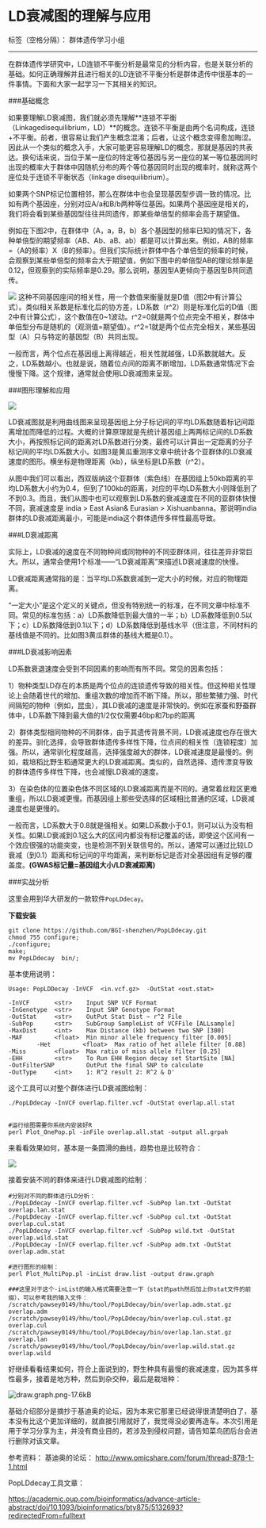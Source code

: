 # LD衰减图的理解与应用

标签（空格分隔）： 群体遗传学习小组

---
在群体遗传学研究中，LD连锁不平衡分析是最常见的分析内容，也是关联分析的基础。如何正确理解并且进行相关的LD连锁不平衡分析是群体遗传中很基本的一件事情。下面和大家一起学习一下其相关的知识。


###基础概念

如果要理解LD衰减图，我们就必须先理解**连锁不平衡（Linkagedisequilibrium，LD）**的概念。连锁不平衡是由两个名词构成，连锁+不平衡。前者，很容易让我们产生概念混淆；后者，让这个概念变得愈加晦涩。因此从一个类似的概念入手，大家可能更容易理解LD的概念，那就是基因的共表达。换句话来说，当位于某一座位的特定等位基因与另一座位的某一等位基因同时出现的概率大于群体中因随机分布的两个等位基因同时出现的概率时，就称这两个座位处于连锁不平衡状态（linkage disequilibrium）。

如果两个SNP标记位置相邻，那么在群体中也会呈现基因型步调一致的情况。比如有两个基因座，分别对应A/a和B/b两种等位基因。如果两个基因座是相关的，我们将会看到某些基因型往往共同遗传，即某些单倍型的频率会高于期望值。

例如在下图2中，在群体中（A，a，B，b）各个基因型的频率已知的情况下，各种单倍型的期望频率（AB、Ab、aB、ab）都是可以计算出来。例如，AB的频率=（A的频率）X（B的频率）。但我们实际统计群体中各个单倍型的频率的时候，会观察到某些单倍型的频率会大于期望值，例如下图中的单倍型AB的理论频率是0.12，但观察到的实际频率是0.29。那么说明，基因型A更倾向于基因型B共同遗传。

![][1]
这种不同基因座间的相关性，用一个数值来衡量就是D值（图2中有计算公式）。类似相关系数是标准化后的协方差，LD系数（r^2）则是标准化后的D值（图2中有计算公式），这个数值在0~1波动。r^2=0就是两个位点完全不相关，群体中单倍型分布是随机的（观测值=期望值）。r^2=1就是两个位点完全相关，某些基因型（A）只与特定的基因型（B）共同出现。

一般而言，两个位点在基因组上离得越近，相关性就越强，LD系数就越大。反之，LD系数越小。也就是说，随着位点间的距离不断增加，LD系数通常情况下会慢慢下降。这个规律，通常就会使用LD衰减图来呈现。

###图形理解和应用

![][2]


LD衰减图就是利用曲线图来呈现基因组上分子标记间的平均LD系数随着标记间距离增加而降低的过程。大概的计算原理就是先统计基因组上两两标记间的LD系数大小，再按照标记间的距离对LD系数进行分类，最终可以计算出一定距离的分子标记间的平均LD系数大小。如图3是黄瓜重测序文章中统计各个亚群体的LD衰减速度的图形。横坐标是物理距离（kb），纵坐标是LD系数（r^2）。

从图中我们可以看出，西双版纳这个亚群体（紫色线）在基因组上50kb距离的平均LD系数大小约为0.4，但到了100kb的距离，对应的平均LD系数大小则降低到了不到0.3。而且，我们从图中也可以观察到LD系数的衰减速度在不同的亚群体快慢不同，衰减速度是 india > East Asian& Eurasian > Xishuanbanna。那说明india群体的LD衰减距离最小，可能是india这个群体遗传多样性最高导致。

###LD衰减距离

实际上，LD衰减的速度在不同物种间或同物种的不同亚群体间，往往差异非常巨大。所以，通常会使用1个标准——“LD衰减距离”来描述LD衰减速度的快慢。

LD衰减距离通常指的是：当平均LD系数衰减到一定大小的时候，对应的物理距离。

“一定大小”是这个定义的关键点，但没有特别统一的标准，在不同文章中标准不同。常见的标准包括：a）LD系数降低到最大值的一半；b）LD系数降低到0.5以下；c）LD系数降低到0.1以下；d）LD系数降低到基线水平（但注意，不同材料的基线值是不同的。比如图3黄瓜群体的基线大概是0.1）。

###LD衰减影响因素

LD系数衰退速度会受到不同因素的影响而有所不同。常见的因素包括：

1）物种类型LD存在的本质是两个位点的连锁遗传导致的相关性。但这种相关性理论上会随着世代的增加、重组次数的增加而不断下降。所以，那些繁殖力强、时代间隔短的物种（例如，昆虫），其LD衰减的速度是非常快的。例如在家蚕和野蚕群体中，LD系数下降到最大值的1/2仅仅需要46bp和7bp的距离

2）群体类型相同物种的不同群体，由于其遗传背景不同，LD衰减速度也存在很大的差异。驯化选择，会导致群体遗传多样性下降，位点间的相关性（连锁程度）加强。所以，通常驯化程度越高，选择强度越大的群体，LD衰减速度是最慢的。例如，栽培稻比野生稻通常更大的LD衰减距离。类似的，自然选择、遗传漂变导致的群体遗传多样性下降，也会减慢LD衰减的速度。

3）在染色体的位置染色体不同区域的LD衰减距离而是不同的。通常着丝粒区更难重组，所以LD衰减更慢。而基因组上那些受选择的区域相比普通的区域，LD衰减速度也是更慢的。

一般而言，LD系数大于0.8就是强相关。如果LD系数小于0.1，则可以认为没有相关性。如果LD衰减到0.1这么大的区间内都没有标记覆盖的话，即使这个区间有一个效应很强的功能突变，也是检测不到关联信号的。所以，通常可以通过比较LD衰减（到0.1）距离和标记间的平均距离，来判断标记是否对全基因组有足够的覆盖度。**(GWAS标记量=基因组大小/LD衰减距离)**


###实战分析

这里会用到华大研发的一款软件`PopLDdecay`。

**下载安装**


```
git clone https://github.com/BGI-shenzhen/PopLDdecay.git
chmod 755 configure; 
./configure;
make;
mv PopLDdecay  bin/;
```

基本使用说明：

```
Usage: PopLDDecay -InVCF  <in.vcf.gz>  -OutStat <out.stat>

-InVCF       <str>    Input SNP VCF Format
-InGenotype  <str>    Input SNP Genotype Format
-OutStat     <str>    OutPut Stat Dist ~ r^2 File
-SubPop      <str>    SubGroup SampleList of VCFFile [ALLsample]
-MaxDist     <int>    Max Distance (kb) between two SNP [300]
-MAF         <float>  Min minor allele frequency filter [0.005]
		-Het         <float>  Max ratio of het allele filter [0.88]
-Miss        <float>  Max ratio of miss allele filter [0.25]
-EHH         <str>    To Run EHH Region decay set StartSite [NA]
-OutFilterSNP         OutPut the final SNP to calculate
-OutType     <int>    1: R^2 result 2: R^2 & D' 
```

这个工具可以对整个群体进行LD衰减图绘制：

```
./PopLDdecay -InVCF overlap.filter.vcf -OutStat overlap.all.stat


#运行绘图需要你系统内安装好R
perl Plot_OnePop.pl -inFile overlap.all.stat -output all.grpah

```


来看看效果如何，基本是一条圆滑的曲线，趋势也是比较符合：

![][3]

接着安装不同的群体来进行LD衰减图的绘制：

```
#分别对不同的群体进行LD分析：
./PopLDdecay -InVCF overlap.filter.vcf -SubPop lan.txt -OutStat overlap.lan.stat
./PopLDdecay -InVCF overlap.filter.vcf -SubPop cul.txt -OutStat overlap.cul.stat
./PopLDdecay -InVCF overlap.filter.vcf -SubPop wild.txt -OutStat overlap.wild.stat
./PopLDdecay -InVCF overlap.filter.vcf -SubPop adm.txt -OutStat overlap.adm.stat

#进行图形的绘制：
perl Plot_MultiPop.pl -inList draw.list -output draw.graph

###这里对于这个-inList的输入格式需要注意一下（stat的path然后加上你stat文件的前缀），可以参考我的输入文件：
/scratch/pawsey0149/hhu/tool/PopLDdecay/bin/overlap.adm.stat.gz overlap.adm
/scratch/pawsey0149/hhu/tool/PopLDdecay/bin/overlap.cul.stat.gz overlap.cul
/scratch/pawsey0149/hhu/tool/PopLDdecay/bin/overlap.lan.stat.gz overlap.lan
/scratch/pawsey0149/hhu/tool/PopLDdecay/bin/overlap.wild.stat.gz overlap.wild

```

好继续看看结果如何，符合上面说到的，野生种具有最慢的衰减速度，因为其多样性最多，接着是地方种，然后到杂交种，最后是栽培种：

![draw.graph.png-17.6kB][4]





基础介绍部分是摘抄于基迪奥的论坛，因为本来它那里已经说得很清楚明白了，基本没有比这个更加详细的，就直接引用就好了，我觉得没必要再造车。本次引用是用于学习分享为主，并没有商业目的，若涉及到侵权问题，请告知菜鸟团后台会进行删除对该文章。

参考资料：
基迪奥的论坛：
http://www.omicshare.com/forum/thread-878-1-1.html

PopLDdecay工具文章：

https://academic.oup.com/bioinformatics/advance-article-abstract/doi/10.1093/bioinformatics/bty875/5132693?redirectedFrom=fulltext







  [1]: http://www.omicshare.com/forum/data/attachment/forum/201605/31/095427w2jccchtvckqttjs.png
  [2]: http://www.omicshare.com/forum/data/attachment/forum/201605/31/095427afwxyeewfezzrhfa.png
  [3]: http://static.zybuluo.com/lakesea/l47tm925cul9u1p4alp4r9ql/overlap.soybean.test.snp.graph.png
  [4]: http://static.zybuluo.com/lakesea/knl5ft5nn9v9vy98j98i8z29/draw.graph.png